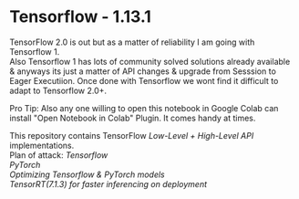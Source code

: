 # Tensorflow - 1.13.1
TensorFlow 2.0 is out but as a matter of reliability I am going with Tensorflow 1.  
Also Tensorflow 1 has lots of community solved solutions already available & anyways its just a matter of API changes & upgrade from Sesssion to Eager Executiion. Once done with Tensorflow we wont find it difficult to adapt to Tensorflow 2.0+.

Pro Tip: Also any one willing to open this notebook in Google Colab can install "Open Notebook in Colab" Plugin. It comes handy at times.

This repository contains TensorFlow *Low-Level + High-Level API* implementations.  
Plan of attack:
*Tensorflow*    
*PyTorch*   
*Optimizing Tensorflow & PyTorch models*  
*TensorRT(7.1.3) for faster inferencing on deployment*  







